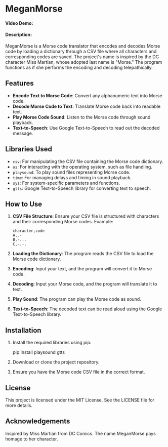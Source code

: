 # MeganMorse

#### Video Demo:  <URL HERE>

#### Description:

MeganMorse is a Morse code translator that encodes and decodes Morse code by loading a dictionary through a CSV file where all characters and corresponding codes are saved. The project's name is inspired by the DC character Miss Martian, whose adopted last name is "Morse." The program functions as if she performs the encoding and decoding telepathically. 

## Features

- **Encode Text to Morse Code**: Convert any alphanumeric text into Morse code.
- **Decode Morse Code to Text**: Translate Morse code back into readable text.
- **Play Morse Code Sound**: Listen to the Morse code through sound playback.
- **Text-to-Speech**: Use Google Text-to-Speech to read out the decoded message.

## Libraries Used

- `csv`: For manipulating the CSV file containing the Morse code dictionary.
- `os`: For interacting with the operating system, such as file handling.
- `playsound`: To play sound files representing Morse code.
- `time`: For managing delays and timing in sound playback.
- `sys`: For system-specific parameters and functions.
- `gtts`: Google Text-to-Speech library for converting text to speech.

## How to Use

1. **CSV File Structure**: Ensure your CSV file is structured with characters and their corresponding Morse codes. Example:
    ```
    character,code
    A,.- 
    B,-...
    C,-.-.
    ```
   
2. **Loading the Dictionary**: The program reads the CSV file to load the Morse code dictionary.

3. **Encoding**: Input your text, and the program will convert it to Morse code.

4. **Decoding**: Input your Morse code, and the program will translate it to text.

5. **Play Sound**: The program can play the Morse code as sound.

6. **Text-to-Speech**: The decoded text can be read aloud using the Google Text-to-Speech library.

## Installation

1. Install the required libraries using pip:
    
    pip install playsound gtts
    
2. Download or clone the project repository.

3. Ensure you have the Morse code CSV file in the correct format.

## License

This project is licensed under the MIT License. See the LICENSE file for more details.

## Acknowledgements

Inspired by Miss Martian from DC Comics. The name MeganMorse pays homage to her character.
